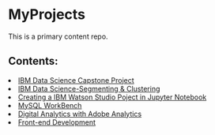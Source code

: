 # MyProjects
This is a primary content repo.

## Contents:
<li> 
<a href="https://github.com/avimuks/FinalCapstoneProject_TheBattleOfNeighborhoods"> IBM Data Science Capstone Project </a>
</li>
<li>
<a href="https://github.com/avimuks/Capstone-Project_SegmentingAndClustering-NeighbourhoodsToronto"> IBM Data Science-Segmenting & Clustering </a>
</li>
<li>
<a href="https://github.com/avimuks/Creating-a-Watson-Studio-Project-with-Jupyter-Notebooks"> Creating a IBM Watson Studio Poject in Jupyter Notebook </a>
</li>
<li>
<a href="https://github.com/avimuks/MySQL_Workbench"> MySQL WorkBench </a>
</li>
<li>
<a href="https://github.com/avimuks/DigitalAnalytics_AdobeAnalytics"> Digital Analytics with Adobe Analytics </a>
</li>
<li>
<a href="https://github.com/avimuks/HTML"> Front-end Development </a>
</li>
 
